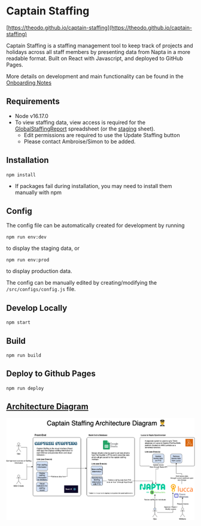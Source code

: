 # Captain Staffing

[https://theodo.github.io/captain-staffing](https://theodo.github.io/captain-staffing)

Captain Staffing is a staffing management tool to keep track of projects and holidays across all staff members by presenting data from Napta in a more readable format. Built on React with Javascript, and deployed to GitHub Pages.

More details on development and main functionality can be found in the [Onboarding Notes](https://www.notion.so/m33/Onboarding-Notes-Captain-Staffing-8b28e8b80a274fb6a1928f487cb9e379)

## Requirements

- Node v16.17.0
- To view staffing data, view access is required for the [GlobalStaffingReport](https://docs.google.com/spreadsheets/d/1tSvNVwSP080fkQwG7drmQ4c2lPYNWUMZ1_STaWQXXsM/edit#gid=32245808) spreadsheet (or the [staging](https://docs.google.com/spreadsheets/d/1L7BDXbzl-wjxjXQC2nzPr_Y5f0yRUchhRWD0SbIcex4/edit#gid=0) sheet).
  - Edit permissions are required to use the Update Staffing button
  - Please contact Ambroise/Simon to be added.

## Installation

```
npm install
```
- If packages fail during installation, you may need to install them manually with npm

## Config

The config file can be automatically created for development by running

```
npm run env:dev
```

to display the staging data, or

```
npm run env:prod
```

to display production data.

The config can be manually edited by creating/modifying the `/src/configs/config.js` file.

## Develop Locally

```
npm start
```

## Build

```
npm run build
```

## Deploy to Github Pages

```
npm run deploy
```

## [Architecture Diagram](https://app.diagrams.net/#G1e2bzPIZCX5jeMCaOFt4A8heRurJYnbYe)

![architecture-diagram](./docs/captain-staffing-architecture.drawio.png)
